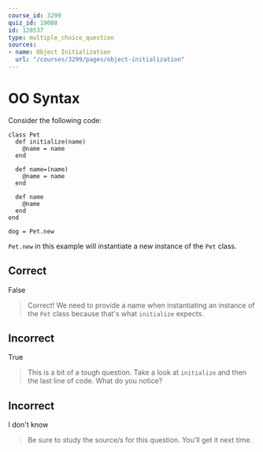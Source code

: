 ```yaml
---
course_id: 3299
quiz_id: 19088
id: 120537
type: multiple_choice_question
sources:
- name: Object Initialization
  url: "/courses/3299/pages/object-initialization"
---
```


# OO Syntax

Consider the following code:

```
class Pet
  def initialize(name)
    @name = name
  end

  def name=(name)
    @name = name
  end

  def name
    @name
  end
end

dog = Pet.new
```

`Pet.new`&nbsp;in this example will instantiate a new instance of
the&nbsp;`Pet`&nbsp;class.

## Correct

False

> Correct! We need to provide a name when instantiating an instance of the `Pet`
> class because that's what `initialize` expects.

## Incorrect

True

> This is a bit of a tough question. Take a look at `initialize` and then the last
> line of code. What do you notice?

## Incorrect

I don't know

> Be sure to study the source/s for this question. You'll get it next time.
